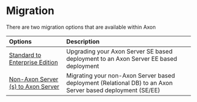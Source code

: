 # Migration

There are two migration options that are available within Axon

| Options | Description |
| :--- | :--- |
| [Standard to Enterprise Edition](standard-to-enterprise-edition.md) | Upgrading your Axon Server SE based deployment to an Axon Server EE based deployment |
| [Non-Axon Server \(s\) to Axon Server](non-axon-server-s-to-axon-server.md) | Migrating your non-Axon Server based deployment \(Relational DB\) to an Axon Server based deployment \(SE/EE\) |




